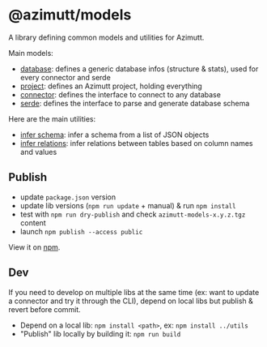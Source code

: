 # @azimutt/models

A library defining common models and utilities for Azimutt.

Main models:

- [database](src/database.ts): defines a generic database infos (structure & stats), used for every connector and serde
- [project](src/project.ts): defines an Azimutt project, holding everything
- [connector](src/interfaces/connector.ts): defines the interface to connect to any database
- [serde](src/interfaces/serde.ts): defines the interface to parse and generate database schema

Here are the main utilities:

- [infer schema](src/inferSchema.ts): infer a schema from a list of JSON objects
- [infer relations](src/inferRelations.ts): infer relations between tables based on column names and values

## Publish

- update `package.json` version
- update lib versions (`npm run update` + manual) & run `npm install`
- test with `npm run dry-publish` and check `azimutt-models-x.y.z.tgz` content
- launch `npm publish --access public`

View it on [npm](https://www.npmjs.com/package/@azimutt/models).

## Dev

If you need to develop on multiple libs at the same time (ex: want to update a connector and try it through the CLI), depend on local libs but publish & revert before commit.

- Depend on a local lib: `npm install <path>`, ex: `npm install ../utils`
- "Publish" lib locally by building it: `npm run build`

